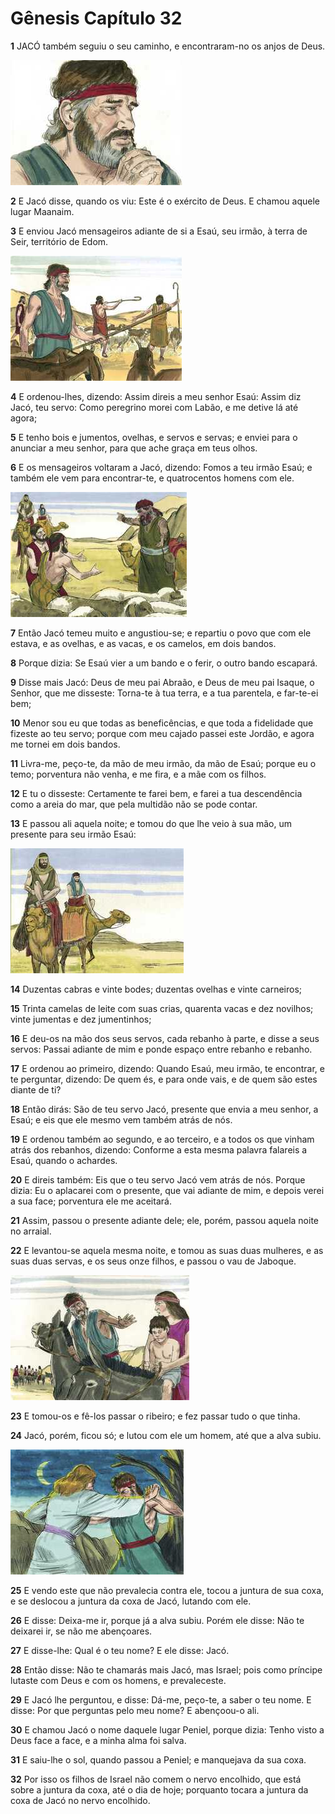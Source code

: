 # Gênesis Capítulo 32

**1** 	JACÓ também seguiu o seu caminho, e encontraram-no os anjos de Deus.

![](../Images/SweetPublishing/1-32-1.jpg) 

**2** 	E Jacó disse, quando os viu: Este é o exército de Deus. E chamou aquele lugar Maanaim.

**3** 	E enviou Jacó mensageiros adiante de si a Esaú, seu irmão, à terra de Seir, território de Edom.

![](../Images/SweetPublishing/1-32-2.jpg) 

**4** 	E ordenou-lhes, dizendo: Assim direis a meu senhor Esaú: Assim diz Jacó, teu servo: Como peregrino morei com Labão, e me detive lá até agora;

**5** 	E tenho bois e jumentos, ovelhas, e servos e servas; e enviei para o anunciar a meu senhor, para que ache graça em teus olhos.

**6** 	E os mensageiros voltaram a Jacó, dizendo: Fomos a teu irmão Esaú; e também ele vem para encontrar-te, e quatrocentos homens com ele.

![](../Images/SweetPublishing/1-32-3.jpg) 

**7** 	Então Jacó temeu muito e angustiou-se; e repartiu o povo que com ele estava, e as ovelhas, e as vacas, e os camelos, em dois bandos.

**8** 	Porque dizia: Se Esaú vier a um bando e o ferir, o outro bando escapará.

**9** 	Disse mais Jacó: Deus de meu pai Abraão, e Deus de meu pai Isaque, o Senhor, que me disseste: Torna-te à tua terra, e a tua parentela, e far-te-ei bem;

**10** 	Menor sou eu que todas as beneficências, e que toda a fidelidade que fizeste ao teu servo; porque com meu cajado passei este Jordão, e agora me tornei em dois bandos.

**11** 	Livra-me, peço-te, da mão de meu irmão, da mão de Esaú; porque eu o temo; porventura não venha, e me fira, e a mãe com os filhos.

**12** 	E tu o disseste: Certamente te farei bem, e farei a tua descendência como a areia do mar, que pela multidão não se pode contar.

**13** 	E passou ali aquela noite; e tomou do que lhe veio à sua mão, um presente para seu irmão Esaú:

![](../Images/SweetPublishing/1-32-4.jpg) 

**14** 	Duzentas cabras e vinte bodes; duzentas ovelhas e vinte carneiros;

**15** 	Trinta camelas de leite com suas crias, quarenta vacas e dez novilhos; vinte jumentas e dez jumentinhos;

**16** 	E deu-os na mão dos seus servos, cada rebanho à parte, e disse a seus servos: Passai adiante de mim e ponde espaço entre rebanho e rebanho.

**17** 	E ordenou ao primeiro, dizendo: Quando Esaú, meu irmão, te encontrar, e te perguntar, dizendo: De quem és, e para onde vais, e de quem são estes diante de ti?

**18** 	Então dirás: São de teu servo Jacó, presente que envia a meu senhor, a Esaú; e eis que ele mesmo vem também atrás de nós.

**19** 	E ordenou também ao segundo, e ao terceiro, e a todos os que vinham atrás dos rebanhos, dizendo: Conforme a esta mesma palavra falareis a Esaú, quando o achardes.

**20** 	E direis também: Eis que o teu servo Jacó vem atrás de nós. Porque dizia: Eu o aplacarei com o presente, que vai adiante de mim, e depois verei a sua face; porventura ele me aceitará.

**21** 	Assim, passou o presente adiante dele; ele, porém, passou aquela noite no arraial.

**22** 	E levantou-se aquela mesma noite, e tomou as suas duas mulheres, e as suas duas servas, e os seus onze filhos, e passou o vau de Jaboque.

![](../Images/SweetPublishing/1-32-6.jpg) 

**23** 	E tomou-os e fê-los passar o ribeiro; e fez passar tudo o que tinha.

**24** 	Jacó, porém, ficou só; e lutou com ele um homem, até que a alva subiu.

![](../Images/SweetPublishing/1-32-5.jpg) 

**25** 	E vendo este que não prevalecia contra ele, tocou a juntura de sua coxa, e se deslocou a juntura da coxa de Jacó, lutando com ele.

**26** 	E disse: Deixa-me ir, porque já a alva subiu. Porém ele disse: Não te deixarei ir, se não me abençoares.

**27** 	E disse-lhe: Qual é o teu nome? E ele disse: Jacó.

**28** 	Então disse: Não te chamarás mais Jacó, mas Israel; pois como príncipe lutaste com Deus e com os homens, e prevaleceste.

**29** 	E Jacó lhe perguntou, e disse: Dá-me, peço-te, a saber o teu nome. E disse: Por que perguntas pelo meu nome? E abençoou-o ali.

**30** 	E chamou Jacó o nome daquele lugar Peniel, porque dizia: Tenho visto a Deus face a face, e a minha alma foi salva.

**31** 	E saiu-lhe o sol, quando passou a Peniel; e manquejava da sua coxa.

**32** 	Por isso os filhos de Israel não comem o nervo encolhido, que está sobre a juntura da coxa, até o dia de hoje; porquanto tocara a juntura da coxa de Jacó no nervo encolhido.

